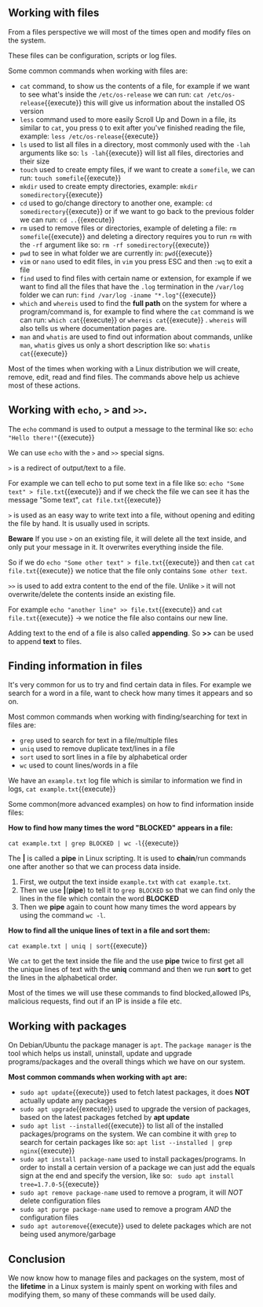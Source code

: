 ## Working with files

From a files perspective we will most of the times open and modify files on the system.

These files can be configuration, scripts or log files.


Some common commands when working with files are:

  - `cat` command, to show us the contents of a file, for example if we want to see what's inside the `/etc/os-release` we can run: `cat /etc/os-release`{{execute}} this will give us information about the installed OS version
  - `less` command used to more easily Scroll Up and Down in a file, its similar to `cat`, you press `Q` to exit after you've finished reading the file, example: `less /etc/os-release`{{execute}}
  - `ls` used to list all files in a directory, most commonly used with the `-lah` arguments like so: `ls -lah`{{execute}} will list all files, directories and their size
  - `touch` used to create empty files, if we want to create a `somefile`, we can run: `touch somefile`{{execute}}
  - `mkdir` used to create empty directories, example: `mkdir somedirectory`{{execute}}
  - `cd` used to go/change directory to another one, example: `cd somedirectory`{{execute}} or if we want to go back to the previous folder we can run: `cd ..`{{execute}}
  - `rm` used to remove files or directories, example of deleting a file: `rm somefile`{{execute}} and deleting a directory requires you to run `rm` with the `-rf` argument like so: `rm -rf somedirectory`{{execute}}
  - `pwd` to see in what folder we are currently in: `pwd`{{execute}}
  - `vim` or `nano` used to edit files, in `vim` you press ESC and then `:wq` to exit a file
  - `find` used to find files with certain name or extension, for example if we want to find all the files that have the `.log` termination in the `/var/log` folder we can run: `find /var/log -iname "*.log"`{{execute}}
  - `which` and `whereis` used to find the **full path** on the system for where a program/command is, for example to find where the `cat` command is we can run: `which cat`{{execute}} or `whereis cat`{{execute}} . `whereis` will also tells us where documentation pages are.
  - `man` and `whatis` are used to find out information about commands, unlike `man`, `whatis` gives us only a short description like so: `whatis cat`{{execute}}

Most of the times when working with a Linux distribution we will create, remove, edit, read and find files. The commands above help us achieve most of these actions.

## Working with `echo`, `>` and `>>`.

The `echo` command is used to output a message to the terminal like so: `echo "Hello there!"`{{execute}}

We can use `echo` with the `>` and `>>` special signs.

`>` is a redirect of output/text to a file.

For example we can tell echo to put some text in a file like so: `echo "Some text" > file.txt`{{execute}} and if we check the file we can see it has the message "Some text", `cat file.txt`{{execute}}

`>` is used as an easy way to write text into a file, without opening and editing the file by hand. It is usually used in scripts.

**Beware** If you use `>` on an existing file, it will delete all the text inside, and only put your message in it. It overwrites everything inside the file.

So if we do `echo "Some other text" > file.txt`{{execute}} and then `cat` `cat file.txt`{{execute}} we notice that the file only contains `Some other text`.

`>>` is used to add extra content to the end of the file. Unlike `>` it will not overwrite/delete the contents inside an existing file.

For example `echo "another line" >> file.txt`{{execute}} and `cat file.txt`{{execute}} -> we notice the file also contains our new line.

Adding text to the end of a file is also called **appending**. So **>>** can be used to append **text** to files.

## Finding information in files

It's very common for us to try and find certain data in files. For example we search for a word in a file, want to check how many times it appears and so on.

Most common commands when working with finding/searching for text in files are:

  - `grep` used to search for text in a file/multiple files
  - `uniq` used to remove duplicate text/lines in a file
  - `sort` used to sort lines in a file by alphabetical order
  - `wc` used to count lines/words in a file

We have an `example.txt` log file which is similar to information we find in logs, `cat example.txt`{{execute}}

Some common(more advanced examples) on how to find information inside files:

**How to find how many times the word "BLOCKED" appears in a file:**

`cat example.txt | grep BLOCKED | wc -l`{{execute}}

The **|** is called a **pipe** in Linux scripting. It is used to **chain**/run commands one after another so that we can process data inside.

1. First, we output the text inside `example.txt` with `cat example.txt`.
2. Then we use **|**(**pipe**) to tell it to `grep BLOCKED` so that we can find only the lines in the file which contain the word **BLOCKED**
3. Then we **pipe** again to count how many times the word appears by using the command `wc -l`.

**How to find all the unique lines of text in a file and sort them:**

`cat example.txt | uniq | sort`{{execute}}

We `cat` to get the text inside the file and the use **pipe** twice to first get all the unique lines of text with the **uniq** command and then we run **sort** to get the lines in the alphabetical order.


Most of the times we will use these commands to find blocked,allowed IPs, malicious requests, find out if an IP is inside a file etc.


## Working with packages

On Debian/Ubuntu the package manager is `apt`. The `package manager` is the tool which helps us install, uninstall, update and upgrade programs/packages and the overall things which we have on our system.

**Most common commands when working with `apt` are:**

  - `sudo apt update`{{execute}} used to fetch latest packages, it does **NOT** actually update any packages
  - `sudo apt upgrade`{{execute}} used to upgrade the version of packages, based on the latest packages fetched by **apt update**
  - `sudo apt list --installed`{{execute}} to list all of the installed packages/programs on the system. We can combine it with `grep` to search for certain packages like so: `apt list --installed | grep nginx`{{execute}}
  - `sudo apt install package-name` used to install packages/programs. In order to install a certain version of a package we can just add the equals sign at the end and specify the version, like so: ` sudo apt install tree=1.7.0-5`{{execute}}
  - `sudo apt remove package-name` used to remove a program, it will *NOT* delete configuration files
  - `sudo apt purge package-name` used to remove a program *AND* the configuration files
  - `sudo apt autoremove`{{execute}} used to delete packages which are not being used anymore/garbage


## Conclusion

We now know how to manage files and packages on the system, most of the **lifetime** in a Linux system is mainly spent on working with files and modifying them, so many of these commands will be used daily.

